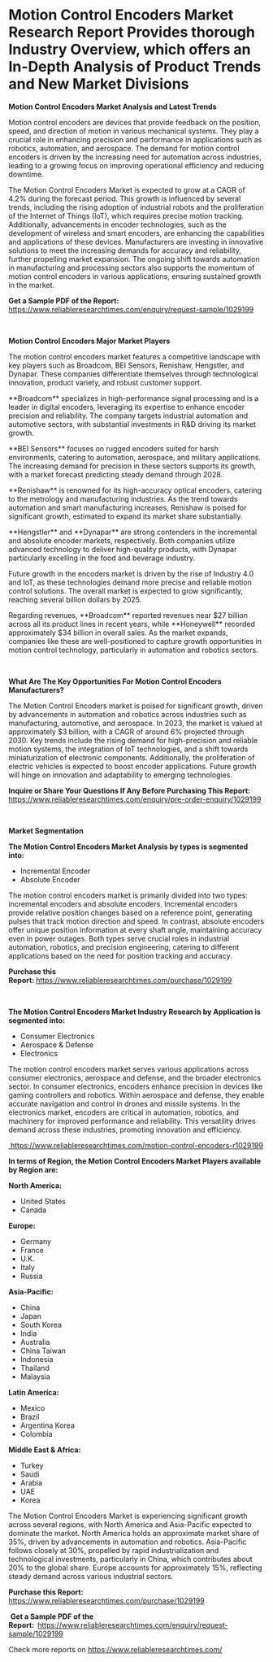 <p><h1>Motion Control Encoders Market Research Report Provides thorough Industry Overview, which offers an In-Depth Analysis of Product Trends and New Market Divisions</h1></p><p><strong>Motion Control Encoders Market Analysis and Latest Trends</strong></p>
<p><p>Motion control encoders are devices that provide feedback on the position, speed, and direction of motion in various mechanical systems. They play a crucial role in enhancing precision and performance in applications such as robotics, automation, and aerospace. The demand for motion control encoders is driven by the increasing need for automation across industries, leading to a growing focus on improving operational efficiency and reducing downtime.</p><p>The Motion Control Encoders Market is expected to grow at a CAGR of 4.2% during the forecast period. This growth is influenced by several trends, including the rising adoption of industrial robots and the proliferation of the Internet of Things (IoT), which requires precise motion tracking. Additionally, advancements in encoder technologies, such as the development of wireless and smart encoders, are enhancing the capabilities and applications of these devices. Manufacturers are investing in innovative solutions to meet the increasing demands for accuracy and reliability, further propelling market expansion. The ongoing shift towards automation in manufacturing and processing sectors also supports the momentum of motion control encoders in various applications, ensuring sustained growth in the market.</p></p>
<p><strong>Get a Sample PDF of the Report:&nbsp;</strong> <a href="https://www.reliableresearchtimes.com/enquiry/request-sample/1029199?utm_campaign=2583&utm_medium=2&utm_source=Github&utm_content=ia&utm_term=21032025&utm_id=motion-control-encoders">https://www.reliableresearchtimes.com/enquiry/request-sample/1029199</a></p>
<p>&nbsp;</p>
<p><strong>Motion Control Encoders Major Market Players</strong></p>
<p><p>The motion control encoders market features a competitive landscape with key players such as Broadcom, BEI Sensors, Renishaw, Hengstler, and Dynapar. These companies differentiate themselves through technological innovation, product variety, and robust customer support.</p><p>**Broadcom** specializes in high-performance signal processing and is a leader in digital encoders, leveraging its expertise to enhance encoder precision and reliability. The company targets industrial automation and automotive sectors, with substantial investments in R&D driving its market growth.</p><p>**BEI Sensors** focuses on rugged encoders suited for harsh environments, catering to automation, aerospace, and military applications. The increasing demand for precision in these sectors supports its growth, with a market forecast predicting steady demand through 2028.</p><p>**Renishaw** is renowned for its high-accuracy optical encoders, catering to the metrology and manufacturing industries. As the trend towards automation and smart manufacturing increases, Renishaw is poised for significant growth, estimated to expand its market share substantially.</p><p>**Hengstler** and **Dynapar** are strong contenders in the incremental and absolute encoder markets, respectively. Both companies utilize advanced technology to deliver high-quality products, with Dynapar particularly excelling in the food and beverage industry.</p><p>Future growth in the encoders market is driven by the rise of Industry 4.0 and IoT, as these technologies demand more precise and reliable motion control solutions. The overall market is expected to grow significantly, reaching several billion dollars by 2025.</p><p>Regarding revenues, **Broadcom** reported revenues near $27 billion across all its product lines in recent years, while **Honeywell** recorded approximately $34 billion in overall sales. As the market expands, companies like these are well-positioned to capture growth opportunities in motion control technology, particularly in automation and robotics sectors.</p></p>
<p>&nbsp;</p>
<p><strong>What Are The Key Opportunities For Motion Control Encoders Manufacturers?</strong></p>
<p><p>The Motion Control Encoders market is poised for significant growth, driven by advancements in automation and robotics across industries such as manufacturing, automotive, and aerospace. In 2023, the market is valued at approximately $3 billion, with a CAGR of around 6% projected through 2030. Key trends include the rising demand for high-precision and reliable motion systems, the integration of IoT technologies, and a shift towards miniaturization of electronic components. Additionally, the proliferation of electric vehicles is expected to boost encoder applications. Future growth will hinge on innovation and adaptability to emerging technologies.</p></p>
<p><strong>Inquire or Share Your Questions If Any Before Purchasing This Report:</strong> <a href="https://www.reliableresearchtimes.com/enquiry/pre-order-enquiry/1029199?utm_campaign=2583&utm_medium=2&utm_source=Github&utm_content=ia&utm_term=21032025&utm_id=motion-control-encoders">https://www.reliableresearchtimes.com/enquiry/pre-order-enquiry/1029199</a></p>
<p>&nbsp;</p>
<p><strong>Market Segmentation</strong></p>
<p><strong>The Motion Control Encoders Market Analysis by types is segmented into:</strong></p>
<p><ul><li>Incremental Encoder</li><li>Absolute Encoder</li></ul></p>
<p><p>The motion control encoders market is primarily divided into two types: incremental encoders and absolute encoders. Incremental encoders provide relative position changes based on a reference point, generating pulses that track motion direction and speed. In contrast, absolute encoders offer unique position information at every shaft angle, maintaining accuracy even in power outages. Both types serve crucial roles in industrial automation, robotics, and precision engineering, catering to different applications based on the need for position tracking and accuracy.</p></p>
<p><strong>Purchase this Report:&nbsp;</strong><a href="https://www.reliableresearchtimes.com/purchase/1029199?utm_campaign=2583&utm_medium=2&utm_source=Github&utm_content=ia&utm_term=21032025&utm_id=motion-control-encoders">https://www.reliableresearchtimes.com/purchase/1029199</a></p>
<p>&nbsp;</p>
<p><strong>The Motion Control Encoders Market Industry Research by Application is segmented into:</strong></p>
<p><ul><li>Consumer Electronics</li><li>Aerospace & Defense</li><li>Electronics</li></ul></p>
<p><p>The motion control encoders market serves various applications across consumer electronics, aerospace and defense, and the broader electronics sector. In consumer electronics, encoders enhance precision in devices like gaming controllers and robotics. Within aerospace and defense, they enable accurate navigation and control in drones and missile systems. In the electronics market, encoders are critical in automation, robotics, and machinery for improved performance and reliability. This versatility drives demand across these industries, promoting innovation and efficiency.</p></p>
<p><a href="https://www.reliableresearchtimes.com/motion-control-encoders-r1029199?utm_campaign=2583&utm_medium=2&utm_source=Github&utm_content=ia&utm_term=21032025&utm_id=motion-control-encoders">&nbsp;https://www.reliableresearchtimes.com/motion-control-encoders-r1029199</a></p>
<p><strong>In terms of Region, the Motion Control Encoders Market Players available by Region are:</strong></p>
<p>
    <p> <strong> North America: </strong>
        <ul>
            <li>United States</li>
            <li>Canada</li>
        </ul>
        </p> 
    <p> <strong> Europe: </strong>
        <ul>
            <li>Germany</li>
            <li>France</li>
            <li>U.K.</li>
            <li>Italy</li>
            <li>Russia</li>
        </ul>
        </p> 
    <p> <strong> Asia-Pacific: </strong>
        <ul>
            <li>China</li>
            <li>Japan</li>
            <li>South Korea</li>
            <li>India</li>
            <li>Australia</li>
            <li>China Taiwan</li>
            <li>Indonesia</li>
            <li>Thailand</li>
            <li>Malaysia</li>
        </ul>
        </p> 
    <p> <strong> Latin America: </strong>
        <ul>
            <li>Mexico</li>
            <li>Brazil</li>
            <li>Argentina Korea</li>
            <li>Colombia</li>
        </ul>
        </p> 
    <p> <strong> Middle East & Africa: </strong>
        <ul>
            <li>Turkey</li>
            <li>Saudi</li>
            <li>Arabia</li>
            <li>UAE</li>
            <li>Korea</li>
        </ul>
    </p>
    </p>
<p><p>The Motion Control Encoders Market is experiencing significant growth across several regions, with North America and Asia-Pacific expected to dominate the market. North America holds an approximate market share of 35%, driven by advancements in automation and robotics. Asia-Pacific follows closely at 30%, propelled by rapid industrialization and technological investments, particularly in China, which contributes about 20% to the global share. Europe accounts for approximately 15%, reflecting steady demand across various industrial sectors.</p></p>
<p><strong>Purchase this Report: </strong><a href="https://www.reliableresearchtimes.com/purchase/1029199?utm_campaign=2583&utm_medium=2&utm_source=Github&utm_content=ia&utm_term=21032025&utm_id=motion-control-encoders">https://www.reliableresearchtimes.com/purchase/1029199</a></p>
<p>&nbsp;<strong>Get a Sample PDF of the Report:&nbsp;&nbsp;</strong><a href="https://www.reliableresearchtimes.com/enquiry/request-sample/1029199?utm_campaign=2583&utm_medium=2&utm_source=Github&utm_content=ia&utm_term=21032025&utm_id=motion-control-encoders">https://www.reliableresearchtimes.com/enquiry/request-sample/1029199</a></p>
<p><strong></strong></p>
<p>Check more reports on <a href="https://www.reliableresearchtimes.com/?utm_campaign=2583&utm_medium=2&utm_source=Github&utm_content=ia&utm_term=21032025&utm_id=motion-control-encoders">https://www.reliableresearchtimes.com/</a></p>